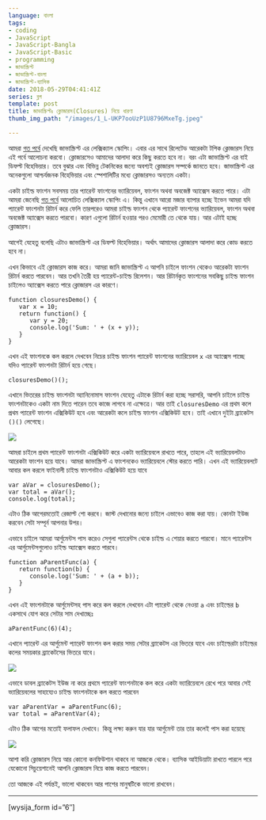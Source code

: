 ```yaml
---
language: বাংলা
tags:
- coding
- JavaScript
- JavaScript-Bangla
- JavaScript-Basic
- programming
- জাভাস্ক্রিপ্ট
- জাভাস্ক্রিপ্ট-বাংলা
- জাভাস্ক্রিপ্ট-ব্যাসিক
date: 2018-05-29T04:41:41Z
series: ব্লগ
template: post
title: জাভাস্ক্রিপ্টঃ ক্লোজারস(Closures) নিয়ে ধারণা
thumb_img_path: "/images/1_L-UKP7ooUzP1U8796MxeTg.jpeg"

---
```

আমরা [গত পর্বে](https://with.zonayed.me/bn/%E0%A6%95%E0%A6%AE%E0%A7%8D%E0%A6%AA%E0%A6%BF%E0%A6%89%E0%A6%9F%E0%A6%BE%E0%A6%B0-%E0%A6%B8%E0%A6%BE%E0%A6%87%E0%A6%A8%E0%A7%8D%E0%A6%B8/%E0%A6%9C%E0%A6%BE%E0%A6%AD%E0%A6%BE%E0%A6%B8%E0%A7%8D%E0%A6%95%E0%A7%8D%E0%A6%B0%E0%A6%BF%E0%A6%AA%E0%A7%8D%E0%A6%9F%E0%A6%83-%E0%A6%B8%E0%A7%8D%E0%A6%95%E0%A7%8B%E0%A6%AAscope-%E0%A6%A8%E0%A6%BF/) দেখেছি জাভাস্ক্রিপ্ট এর লেক্সিক্যাল স্কোপিং। এবার এর সাথে রিলেটেড আরেকটা টপিক ক্লোজারস নিয়ে এই পর্বে আলোচনা করবো। ক্লোজারসেও আমাদের আলাদা করে কিছু করতে হবে না। বরং এটা জাভাস্ক্রিপ্ট এর বাই ডিফল্ট বিহেভিয়ার। তবে বুঝার এবং বিভিন্ন টেকনিকের জন্যে অবশ্যই ক্লোজারস সম্পর্কে জানতে হবে। জাভাস্ক্রিপ্ট এর অনেকগুলো আশ্চর্যজনক বিহেভিয়ার এবং স্পেশালিটির মধ্যে ক্লোজারসও অন্যতম একটা।

একটা চাইল্ড ফাংশন সবসময় তার প্যারেন্ট ফাংশনের ভ্যারিয়েবল, ফাংশন অথবা অবজেক্ট অ্যাক্সেস করতে পারে। এটা আমরা জেনেছি [গত পর্বে](https://with.zonayed.me/bn/%E0%A6%95%E0%A6%AE%E0%A7%8D%E0%A6%AA%E0%A6%BF%E0%A6%89%E0%A6%9F%E0%A6%BE%E0%A6%B0-%E0%A6%B8%E0%A6%BE%E0%A6%87%E0%A6%A8%E0%A7%8D%E0%A6%B8/%E0%A6%9C%E0%A6%BE%E0%A6%AD%E0%A6%BE%E0%A6%B8%E0%A7%8D%E0%A6%95%E0%A7%8D%E0%A6%B0%E0%A6%BF%E0%A6%AA%E0%A7%8D%E0%A6%9F%E0%A6%83-%E0%A6%B8%E0%A7%8D%E0%A6%95%E0%A7%8B%E0%A6%AAscope-%E0%A6%A8%E0%A6%BF/) আলোচিত লেক্সিক্যাল স্কোপিং এ। কিন্তু এখানে আরো মজার ব্যাপার হচ্ছে ইভেন আমরা যদি প্যারেন্ট ফাংশনটা রিটার্ন করে ফেলি তারপরেও আমরা চাইল্ড ফাংশন থেকে প্যারেন্ট ফাংশনের ভ্যারিয়েবল, ফাংশন অথবা অবজেক্ট অ্যাক্সেস করতে পারবো। কারণ এগুলো রিটার্ন হওয়ার পরও মেমোরী তে থেকে যায়। আর এটাই হচ্ছে ক্লোজারস।

আগেই যেহেতু বলেছি এটাও জাভাস্ক্রিপ্ট এর ডিফল্ট বিহেভিয়ার। অর্থাৎ আমাদের ক্লোজারস আলাদা করে কোড করতে হবে না।

এখন কিভাবে এই ক্লোজারস কাজ করে। আমরা জানি জাভাস্ক্রিপ্ট এ আপনি চাইলে ফাংশন থেকেও আরেকটা ফাংশন রিটার্ন করতে পারবেন। আর তখনি তৈরী হয় প্যারেন্ট-চাইল্ড রিলেশন। আর রিটার্নকৃত ফাংশনের সবকিছু চাইল্ড ফাংশন চাইলেও অ্যাক্সেস করতে পারে ক্লোজারস এর কারণে।

    function closuresDemo() {
       var x = 10;
       return function() {
          var y = 20;
          console.log('Sum: ' + (x + y));
       }
    }

এখন এই ফাংশনকে কল করলে দেখবেন নিচের চাইল্ড ফাংশন প্যারেন্ট ফাংশনের ভ্যারিয়েবল `x` এর অ্যাক্সেস পাচ্ছে যদিও প্যারেন্ট ফাংশনটা রিটার্ন হয়ে গেছে।

    closuresDemo()();

এখানে ভিতরের চাইল্ড ফাংশনটা অ্যানিনোমাস ফাংশন যেহেতু এটাকে রিটার্ন করা হচ্ছে সরাসরি, আপনি চাইলে চাইল্ড ফাংশনটাকেও একটা নাম দিতে পারেন তবে কাজে লাগবে না এক্ষেত্রে। আর তাই `closuresDemo` এর প্রথম কলে প্রথম প্যারেন্ট ফাংশন এক্সিকিউট হবে এবং আরেকটা কলে চাইল্ড ফাংশন এক্সিকিউট হবে। তাই এখানে দুইটা ব্র্যাকেটস `()()` লেগেছে।

![](https://cdn-images-1.medium.com/max/800/1*kaRw0Qa8w8xgSJa7nSTiYg.png)

আমরা চাইলে প্রথম প্যারেন্ট ফাংশনটা এক্সিকিউট করে একটা ভ্যারিয়েবলে রাখতে পারে, তাহলে এই ভ্যারিয়েবলটাও আরেকটা ফাংশন হয়ে যাবে। আমরা জাভাস্ক্রিপ্ট এ ফাংশনকেও ভ্যারিয়েবলে স্টোর করতে পারি। এখন এই ভ্যারিয়েবলটে আবার কল করলে ফাইনালী চাইল্ড ফাংশনটাও এক্সিকিউট হয়ে যাবে

    var aVar = closuresDemo();
    var total = aVar();
    console.log(total);

এটাও ঠিক আগেরমতোই রেজাল্ট শো করবে। জাস্ট দেখানোর জন্যে চাইলে এভাবেও কাজ করা যায়। কোনটা ইউজ করবেন সেটা সম্পূর্ন আপনার উপর।

এভাবে চাইলে আমরা আর্গুমেন্টস পাস করেও সেগুলা প্যারেন্টস থেকে চাইল্ড এ শেয়ার করতে পারবো। মানে প্যারেন্টস এর আর্গুমেন্টসগুলোও চাইল্ড অ্যাক্সেস করতে পারবে।

    function aParentFunc(a) {
       return function(b) {
          console.log('Sum: ' + (a + b));
       }
    }

এখন এই ফাংশনটাকে আর্গুমেন্টসহ পাস করে কল করলে দেখবেন এটা প্যারেন্ট থেকে নেওয়া `a` এবং চাইল্ডের `b` একসাথে যোগ করে সেটার সাম দেখাচ্ছেঃ

    aParentFunc(6)(4);

এখানে প্যারেন্ট এর আর্গুমেন্ট প্যারেন্ট ফাংশন কল করার সময় সেটার ব্র্যাকেটস এর ভিতরে যাবে এবং চাইল্ডেরটা চাইল্ডের কলের সময়কার ব্র্যাকেটসের ভিতরে যাবে।

![](https://cdn-images-1.medium.com/max/800/1*-8DE_4Yh51gdqiM77I5WUg.png)

এভাবে ডাবল ব্র্যাকেটস ইউজ না করে প্রথমে প্যারেন্ট ফাংশনটাকে কল করে একটা ভ্যারিয়েবলে রেখে পরে আবার সেই ভ্যারিয়েবলের সাহায্যেও চাইল্ড ফাংশনটাকে কল করতে পারবেন

    var aParentVar = aParentFunc(6);
    var total = aParentVar(4);

এটাও ঠিক আগের মতোই ফলাফল দেখাবে। কিন্তু লক্ষ্য করুন যার যার আর্গুমেন্ট তার তার কলেই পাস করা হয়েছে

![](https://cdn-images-1.medium.com/max/800/1*mSmST2-PHgXB0Bg3bGTlHQ.png)

আশা করি ক্লোজারস নিয়ে আর কোনো কনফিউশান থাকবে না আজকে থেকে। ব্যাসিক আইডিয়াটা রাখতে পারলে পরে যেকোনো সিচুয়েশানেই আপনি ক্লোজারস নিয়ে কাজ করতে পারবেন।

তো আজকে এই পর্যন্তই, ভালো থাকবেন আর পাশের মানুষটিকে ভালো রাখবেন।

***

\[wysija_form id=”6″\]